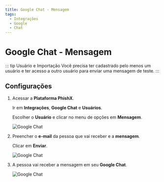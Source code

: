 ```yaml
---
title: Google Chat - Mensagem
tags:
  - Integrações
  - Google
  - Chat
---
```


# Google Chat - Mensagem

::: tip Usuário e Importação
Você precisa ter cadastrado pelo menos um usuário e ter acesso a outro usuário para enviar uma mensagem de teste.
:::

## Configurações

1. Acessar a **Plataforma PhishX**.

   Ir em **Integrações**, **Google Chat** e **Usuários**.

   Escolher o **Usuário** e clicar no menu de opções em **Mensagem**.

   ![Google Chat](https://cdn.phishx.io/phishx-docs/images/microsoft_teams_401.png)

2. Preencher o **e-mail** da pessoa que vai receber e a **mensagem**.

   Clicar em **Enviar**.

   ![Google Chat](https://cdn.phishx.io/phishx-docs/images/microsoft_teams_402.png)

3. A pessoa vai receber a mensagem em seu **Google Chat**.

   ![Google Chat](https://cdn.phishx.io/phishx-docs/images/microsoft_teams_403.png)

